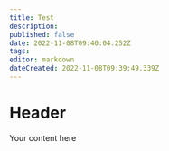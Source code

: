 ```yaml
---
title: Test
description: 
published: false
date: 2022-11-08T09:40:04.252Z
tags: 
editor: markdown
dateCreated: 2022-11-08T09:39:49.339Z
---
```


# Header
Your content here